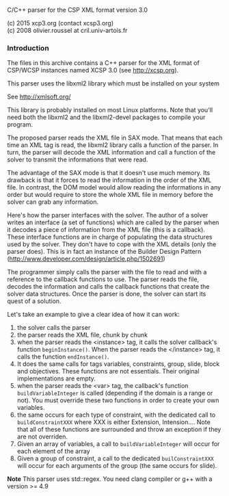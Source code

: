 C/C++ parser for the CSP XML format version 3.0

(c) 2015 xcp3.org (contact <at> xcsp3.org)<br />
(c) 2008 olivier.roussel at cril.univ-artois.fr


### Introduction
The files in this archive contains a C++ parser for the XML format of
CSP/WCSP instances named XCSP 3.0 (see http://xcsp.org). 

This parser uses the libxml2 library which must be installed on your
system

See http://xmlsoft.org/

This library is probably installed on most Linux platforms. Note that
you'll need both the libxml2 and the libxml2-devel packages to compile
your program.

The proposed parser reads the XML file in SAX mode. That means that
each time an XML tag is read, the libxml2 library calls a function of
the parser. In turn, the parser will decode the XML information and
call a function of the solver to transmit the informations that were
read.

The advantage of the SAX mode is that it doesn't use much memory. Its
drawback is that it forces to read the information in the order of
the XML file. In contrast, the DOM model would allow reading the
informations in any order but would require to store the whole XML
file in memory before the solver can grab any information.


Here's how the parser interfaces with the solver. The author of a
solver writes an interface (a set of functions) which are called by
the parser when it decodes a piece of information from the XML file
(this is a callback). These interface functions are in charge of
populating the data structures used by the solver. They don't have to
cope with the XML details (only the parser does). This is in fact an
instance of the Builder Design Pattern
(http://www.developer.com/design/article.php/1502691)

The programmer simply calls the parser with the file to read and with
a reference to the callback functions to use. The parser reads the
file, decodes the information and calls the callback functions that
create the solver data structures. Once the parser is done, the solver
can start its quest of a solution.

Let's take an example to give a clear idea of how it can work:

1. the solver calls the parser
2. the parser reads the XML file, chunk by chunk
3. when the parser reads the &lt;instance&gt; tag, it calls the solver callback's
function <code>beginInstance()</code>. When the parser reads the &lt;/instance&gt; tag,
it calls the function <code>endInstance()</code>.
4. It does the same calls for tags variables, constraints, group,
 slide, block and objectives. These functions are not essentials. Their original
 implementations are empty.
5. when the parser reads the &lt;var&gt; tag, the callback's function
<code>buildVariableInteger</code> is called (depending if the domain is a range or not).
You must override these two functions in order to create your own variables.
6. the same occurs for each type of constraint, with the dedicated
call to <code>buildConstraintXXX</code> where XXX is either Extension, Intension....
Note that all of these functions are surrounded and throw an exception if they
are not overriden.
7. Given an array of variables, a call to <code>buildVariableInteger</code> will occur
for each element of the array
8. Given a group of constraint, a call to the dedicated <code>builConstraintXXX</code> will occur for each arguments
of the group (the same occurs for slide).

<b>Note</b> This parser uses std::regex. You need clang compiler or g++ with a version >= 4.9



